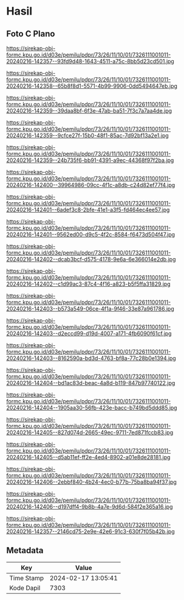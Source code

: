 # Hasil

## Foto C Plano

https://sirekap-obj-formc.kpu.go.id/d03e/pemilu/pdpr/73/26/11/10/01/7326111001011-20240216-142357--93fd9d48-1643-4511-a75c-8bb5d23cd501.jpg

https://sirekap-obj-formc.kpu.go.id/d03e/pemilu/pdpr/73/26/11/10/01/7326111001011-20240216-142358--65b8f8d1-5571-4b99-9906-0dd5494647eb.jpg

https://sirekap-obj-formc.kpu.go.id/d03e/pemilu/pdpr/73/26/11/10/01/7326111001011-20240216-142359--39daa8bf-6f3e-47ab-ba51-7f3c7a7aa4de.jpg

https://sirekap-obj-formc.kpu.go.id/d03e/pemilu/pdpr/73/26/11/10/01/7326111001011-20240216-142359--9cfce27f-15b0-48f1-85ac-7d92bf13a2e1.jpg

https://sirekap-obj-formc.kpu.go.id/d03e/pemilu/pdpr/73/26/11/10/01/7326111001011-20240216-142359--24b735f6-bb91-4391-a9ec-44368f97f2ba.jpg

https://sirekap-obj-formc.kpu.go.id/d03e/pemilu/pdpr/73/26/11/10/01/7326111001011-20240216-142400--39964986-09cc-4f1c-a8db-c24d82ef77f4.jpg

https://sirekap-obj-formc.kpu.go.id/d03e/pemilu/pdpr/73/26/11/10/01/7326111001011-20240216-142401--6adef3c8-2bfe-41e1-a3f5-fd464ec4ee57.jpg

https://sirekap-obj-formc.kpu.go.id/d03e/pemilu/pdpr/73/26/11/10/01/7326111001011-20240216-142401--9562ed00-d9c5-4f2c-8584-f6473d504f47.jpg

https://sirekap-obj-formc.kpu.go.id/d03e/pemilu/pdpr/73/26/11/10/01/7326111001011-20240216-142402--dcab3bcf-d575-4178-9e6a-6e366014e2db.jpg

https://sirekap-obj-formc.kpu.go.id/d03e/pemilu/pdpr/73/26/11/10/01/7326111001011-20240216-142402--c1d99ac3-87c4-4f16-a823-b5f5ffa31829.jpg

https://sirekap-obj-formc.kpu.go.id/d03e/pemilu/pdpr/73/26/11/10/01/7326111001011-20240216-142403--b573a549-06ce-4f1a-9f46-33e87a961786.jpg

https://sirekap-obj-formc.kpu.go.id/d03e/pemilu/pdpr/73/26/11/10/01/7326111001011-20240216-142403--d2eccd99-d19d-4007-a171-4fb6090f61cf.jpg

https://sirekap-obj-formc.kpu.go.id/d03e/pemilu/pdpr/73/26/11/10/01/7326111001011-20240216-142403--8162590a-bd3d-4763-bf8a-77c28b0e1394.jpg

https://sirekap-obj-formc.kpu.go.id/d03e/pemilu/pdpr/73/26/11/10/01/7326111001011-20240216-142404--bd1ac83d-beac-4a8d-b119-847b97740122.jpg

https://sirekap-obj-formc.kpu.go.id/d03e/pemilu/pdpr/73/26/11/10/01/7326111001011-20240216-142404--1905aa30-56fb-423e-bacc-b749bd5ddd85.jpg

https://sirekap-obj-formc.kpu.go.id/d03e/pemilu/pdpr/73/26/11/10/01/7326111001011-20240216-142405--827d074d-2665-49ec-9711-7ed871fccb83.jpg

https://sirekap-obj-formc.kpu.go.id/d03e/pemilu/pdpr/73/26/11/10/01/7326111001011-20240216-142405--d5ab11ef-ff2e-4ed4-8902-a01e8de28181.jpg

https://sirekap-obj-formc.kpu.go.id/d03e/pemilu/pdpr/73/26/11/10/01/7326111001011-20240216-142406--2ebbf840-4b24-4ec0-b77b-75ba8ba94f37.jpg

https://sirekap-obj-formc.kpu.go.id/d03e/pemilu/pdpr/73/26/11/10/01/7326111001011-20240216-142406--d197dff4-9b8b-4a7e-9d6d-584f2e365a16.jpg

https://sirekap-obj-formc.kpu.go.id/d03e/pemilu/pdpr/73/26/11/10/01/7326111001011-20240216-142357--2146cd75-2e9e-42e6-91c3-630f7f05b42b.jpg


## Metadata

| Key        | Value               |
| ---------- | ------------------- |
| Time Stamp | 2024-02-17 13:05:41 |
| Kode Dapil | 7303                |



